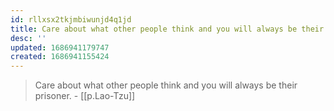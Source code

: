 ```yaml
---
id: rllxsx2tkjmbiwunjd4q1jd
title: Care about what other people think and you will always be their prisoner
desc: ''
updated: 1686941179747
created: 1686941155424
---
```


> Care about what other people think and you will always be their prisoner. - [[p.Lao-Tzu]]